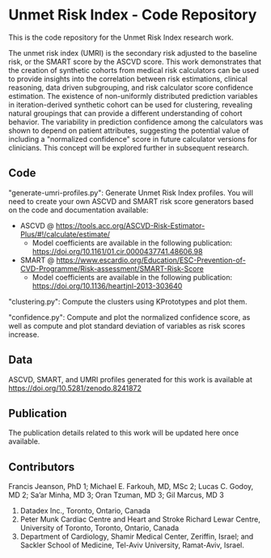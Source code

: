 # Unmet Risk Index - Code Repository

This is the code repository for the Unmet Risk Index research work.

The unmet risk index (UMRI) is the secondary risk adjusted to the baseline risk, or the SMART score by the ASCVD score. 
This work demonstrates that the creation of synthetic cohorts from medical risk calculators can be used to provide insights into the correlation between risk estimations, clinical reasoning, data driven subgrouping, and risk calculator score confidence estimation. 
The existence of non-uniformly distributed prediction variables in iteration-derived synthetic cohort can be used for clustering, revealing natural groupings that can provide a different understanding of cohort behavior. 
The variability in prediction confidence among the calculators was shown to depend on patient attributes, suggesting the potential value of including a "normalized confidence" score in future calculator versions for clinicians. 
This concept will be explored further in subsequent research.

## Code

"generate-umri-profiles.py": Generate Unmet Risk Index profiles. You will need to create your own ASCVD and SMART risk score generators based on the code and documentation available:

- ASCVD @ https://tools.acc.org/ASCVD-Risk-Estimator-Plus/#!/calculate/estimate/
  - Model coefficients are available in the following publication: https://doi.org/10.1161/01.cir.0000437741.48606.98
- SMART @ https://www.escardio.org/Education/ESC-Prevention-of-CVD-Programme/Risk-assessment/SMART-Risk-Score
  - Model coefficients are available in the following publication: https://doi.org/10.1136/heartjnl-2013-303640

"clustering.py": Compute the clusters using KPrototypes and plot them.

"confidence.py": Compute and plot the normalized confidence score, as well as compute and plot standard deviation of variables as risk scores increase.

## Data

ASCVD, SMART, and UMRI profiles generated for this work is available at https://doi.org/10.5281/zenodo.8241872

## Publication

The publication details related to this work will be updated here once available.

## Contributors
Francis Jeanson, PhD 1; Michael E. Farkouh, MD, MSc 2; Lucas C. Godoy, MD 2; Sa’ar Minha, MD 3; Oran Tzuman, MD 3; Gil Marcus, MD 3
1. Datadex Inc., Toronto, Ontario, Canada
2. Peter Munk Cardiac Centre and Heart and Stroke Richard Lewar Centre, University of Toronto, Toronto, Ontario, Canada
3. Department of Cardiology, Shamir Medical Center, Zeriffin, Israel; and Sackler School of Medicine, Tel-Aviv University, Ramat-Aviv, Israel.
